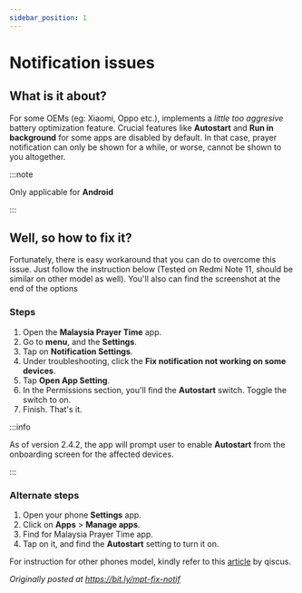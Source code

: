 ```yaml
---
sidebar_position: 1
---
```


# Notification issues

## What is it about?

For some OEMs (eg: Xiaomi, Oppo etc.), implements a _little too aggresive_ battery optimization feature. Crucial features like **Autostart** and **Run in background** for some apps are disabled by default. In that case, prayer notification can only be shown for a while, or worse, cannot be shown to you altogether.

:::note

Only applicable for **Android**

:::

## Well, so how to fix it?

Fortunately, there is easy workaround that you can do to overcome this issue. Just follow the instruction below (Tested on Redmi Note 11, should be similar on other model as well). You'll also can find the screenshot at the end of the options

### Steps

1. Open the **Malaysia Prayer Time** app.
1. Go to **menu**, and the **Settings**.
1. Tap on **Notification Settings**.
1. Under troubleshooting, click the **Fix notification not working on some devices**.
1. Tap **Open App Setting**.
1. In the Permissions section, you'll find the **Autostart** switch. Toggle the switch to on.
1. Finish. That's it.

:::info

As of version 2.4.2, the app will prompt user to enable **Autostart** from the onboarding screen for the affected devices.

:::

### Alternate steps

1. Open your phone **Settings** app.
1. Click on **Apps** > **Manage apps**.
1. Find for Malaysia Prayer Time app.
1. Tap on it, and find the **Autostart** setting to turn it on.

<!-- todo screenshot here -->

For instruction for other phones model, kindly refer to this [article](https://support.qiscus.com/hc/en-us/articles/360016430973-Why-Aren-t-Push-Notifications-Sometimes-Working-on-My-Android-App-) by qiscus.

_Originally posted at https://bit.ly/mpt-fix-notif_
